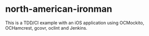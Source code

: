 north-american-ironman
======================

This is a TDD/CI example with an iOS application using OCMockito, OCHamcrest, gcovr, oclint and Jenkins.
